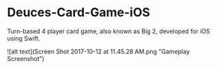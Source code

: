 # Deuces-Card-Game-iOS
Turn-based 4 player card game, also known as Big 2, developed for iOS using Swift.

![alt text](Screen Shot 2017-10-12 at 11.45.28 AM.png "Gameplay Screenshot")
